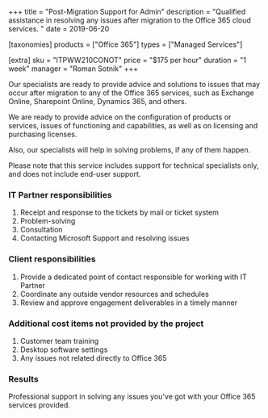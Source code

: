 +++
title = "Post-Migration Support for Admin"
description = "Qualified assistance in resolving any issues after migration to the Office 365 cloud services. "
date = 2019-06-20

[taxonomies]
products = ["Office 365"]
types = ["Managed Services"]

[extra]
sku = "ITPWW210CONOT"
price = "$175 per hour"
duration = "1 week"
manager = "Roman Sotnik"
+++

Our specialists are ready to provide advice and solutions to issues that
may occur after migration to any of the Office 365 services, such as
Exchange Online, Sharepoint Online, Dynamics 365, and others.

We are ready to provide advice on the configuration of products or
services, issues of functioning and capabilities, as well as on
licensing and purchasing licenses.

Also, our specialists will help in solving problems, if any of them
happen.

Please note that this service includes support for technical specialists
only, and does not include end-user support.

### IT Partner responsibilities

1.  Receipt and response to the tickets by mail or ticket system
2.  Problem-solving
3.  Consultation
4.  Contacting Microsoft Support and resolving issues

### Client responsibilities

1.  Provide a dedicated point of contact responsible for working with IT
    Partner
2.  Coordinate any outside vendor resources and schedules
3.  Review and approve engagement deliverables in a timely manner

### Additional cost items not provided by the project

1.  Customer team training
2.  Desktop software settings
3.  Any issues not related directly to Office 365

### Results

Professional support in solving any issues you've got with your Office
365 services provided.